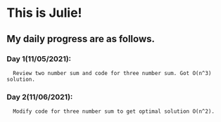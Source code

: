 # This is Julie! 

## My daily progress are as follows.
 ### Day 1(11/05/2021): 
      Review two number sum and code for three number sum. Got O(n^3) solution. 
 ### Day 2(11/06/2021): 
      Modify code for three number sum to get optimal solution O(n^2).
